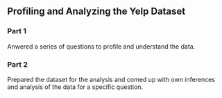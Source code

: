 ## Profiling and Analyzing the Yelp Dataset
### Part 1
 Anwered a series of questions to profile and understand the data.
 ### Part 2
 Prepared the dataset for the analysis and comed up with own inferences and analysis of the data for a specific question.
